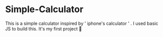 # Simple-Calculator


This is a simple calculator inspired by ' iphone's calculator ' . I used basic JS to build this. It's my first project 🎉



